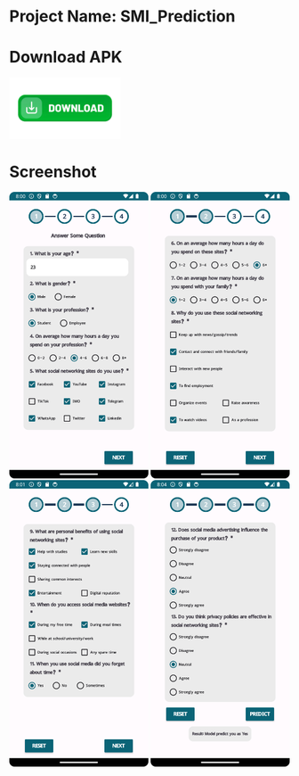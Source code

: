 # Project Name: SMI_Prediction


# Download APK

<a href="https://github.com/mdabdulkayum/SMI_Prediction/releases/download/V1.0.0/SMI.Prediction.apk"><img width="200" src="https://github.com/mdabdulkayum/resourceFile/blob/main/image/download_icon.png"> </a>

# Screenshot

<p align="center">
  <img width="250"  src="https://github.com/mdabdulkayum/SMI_Prediction/blob/main/image/UI11.png">
  <img width="250" src="https://github.com/mdabdulkayum/SMI_Prediction/blob/main/image/UI22.png">

  </br>
  
  <img width="250" src="https://github.com/mdabdulkayum/SMI_Prediction/blob/main/image/UI33.png">
  <img width="250" src="https://github.com/mdabdulkayum/SMI_Prediction/blob/main/image/UI444.png">


</p>
